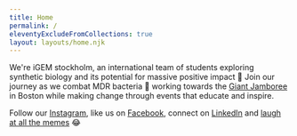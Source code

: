 ```yaml
---
title: Home
permalink: /
eleventyExcludeFromCollections: true
layout: layouts/home.njk
---
```


We're iGEM stockholm, an international team of students exploring synthetic biology and its potential for massive positive impact 💖 Join our journey as we combat MDR bacteria 🧬 working towards the [Giant Jamboree](https://2019.igem.org/Main_Page) in Boston while making change through events that educate and inspire.

Follow our [Instagram](https://instagram.com/igemstockholm), like us on [Facebook](https://facebook.com/igemstockholm), connect on [LinkedIn](https://linkedin.com/company/igemstockholm) and [laugh at all the memes](https://www.instagram.com/igem_memes/) 😂
